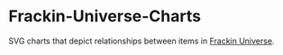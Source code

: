 # Frackin-Universe-Charts
SVG charts that depict relationships between items in [Frackin Universe](https://github.com/sayterdarkwynd/FrackinUniverse).
